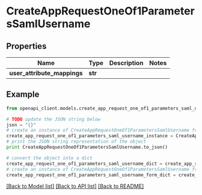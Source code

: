 # CreateAppRequestOneOf1ParametersSamlUsername


## Properties
Name | Type | Description | Notes
------------ | ------------- | ------------- | -------------
**user_attribute_mappings** | **str** |  | 

## Example

```python
from openapi_client.models.create_app_request_one_of1_parameters_saml_username import CreateAppRequestOneOf1ParametersSamlUsername

# TODO update the JSON string below
json = "{}"
# create an instance of CreateAppRequestOneOf1ParametersSamlUsername from a JSON string
create_app_request_one_of1_parameters_saml_username_instance = CreateAppRequestOneOf1ParametersSamlUsername.from_json(json)
# print the JSON string representation of the object
print CreateAppRequestOneOf1ParametersSamlUsername.to_json()

# convert the object into a dict
create_app_request_one_of1_parameters_saml_username_dict = create_app_request_one_of1_parameters_saml_username_instance.to_dict()
# create an instance of CreateAppRequestOneOf1ParametersSamlUsername from a dict
create_app_request_one_of1_parameters_saml_username_form_dict = create_app_request_one_of1_parameters_saml_username.from_dict(create_app_request_one_of1_parameters_saml_username_dict)
```
[[Back to Model list]](../README.md#documentation-for-models) [[Back to API list]](../README.md#documentation-for-api-endpoints) [[Back to README]](../README.md)


